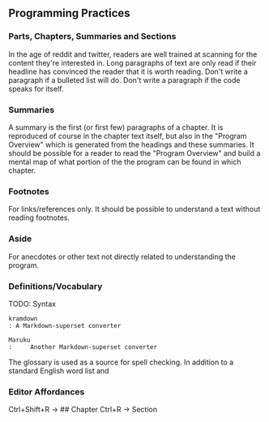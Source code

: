 
## Programming Practices


### Parts, Chapters, Summaries and Sections

In the age of reddit and twitter, readers are well trained at
scanning for the content they're interested in. Long paragraphs
of text are only read if their headline has convinced the reader
that it is worth reading. Don't write a paragraph if a bulleted
list will do. Don't write a paragraph if the code speaks for
itself.


### Summaries

A summary is the first (or first few) paragraphs of a chapter. It
is reproduced of course in the chapter text itself, but also in
the "Program Overview" which is generated from the headings and
these summaries. It should be possible for a reader to read the
"Program Overview" and build a mental map of what portion of the
the program can be found in which chapter.


### Footnotes

For links/references only. It should be possible to understand
a text without reading footnotes.


### Aside

For anecdotes or other text not directly related to understanding
the program.



### Definitions/Vocabulary

TODO: Syntax

    kramdown
    : A Markdown-superset converter

    Maruku
    :     Another Markdown-superset converter

The glossary is used as a source for spell checking. In addition
to a standard English word list and


### Editor Affordances

Ctrl+Shift+R -> ## Chapter
Ctrl+R -> Section
